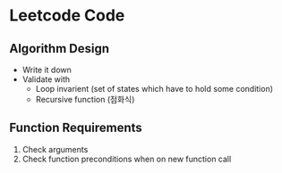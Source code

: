 # Leetcode Code

## Algorithm Design

- Write it down
- Validate with
  - Loop invarient (set of states which have to hold some condition)
  - Recursive function (점화식)

## Function Requirements

1. Check arguments
2. Check function preconditions when on new function call

